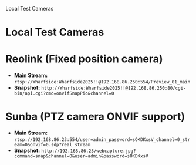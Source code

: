 Local Test Cameras

# Local Test Cameras

# Reolink (Fixed position camera)

* **Main Stream:** `rtsp://Wharfside:Wharfside2025!!@192.168.86.250:554/Preview_01_main`  
* **Snapshot:** `http://Wharfside:Wharfside2025!!@192.168.86.250:80/cgi-bin/api.cgi?cmd=onvifSnapPic&channel=0`

# Sunba (PTZ camera ONVIF support)

* **Main Stream:** `rtsp://192.168.86.23:554/user=admin_password=sOKDKxsV_channel=0_stream=0&onvif=0.sdp?real_stream`  
* **Snapshot:** `http://192.168.86.23/webcapture.jpg?command=snap&channel=0&user=admin&password=sOKDKxsV`

